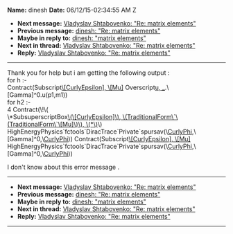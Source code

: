 **Name:** dinesh
**Date:** 06/12/15-02:34:55 AM Z

  - **Next message:** [Vladyslav Shtabovenko: "Re: matrix
    elements"](0911.html)
  - **Previous message:** [dinesh: "Re: matrix elements"](0909.html)
  - **Maybe in reply to:** [dinesh: "matrix elements"](0907.html)
  - **Next in thread:** [Vladyslav Shtabovenko: "Re: matrix
    elements"](0911.html)
  - **Reply:** [Vladyslav Shtabovenko: "Re: matrix elements"](0911.html)

-----

Thank you for help but i am getting the following output :  
for h :-  
Contract(Subscript[\\[CurlyEpsilon], \\[Mu]](q)
Overscript[u, \_](p2,m2).\\[Gamma]^0.u(p1,m1))  
for h2 :-  
4 Contract(\\\!\\(  
\\\*SubsuperscriptBox[\\(\\[CurlyEpsilon]\\),
\\(TraditionalForm\\\`\\(TraditionalForm\\\`\\[Mu]\\)\\),
\\(\*\\)](q)\\)
HighEnergyPhysics\`fctools\`DiracTrace\`Private\`spursav(\\[CurlyPhi](p1,m1),\\[Gamma]^0,\\[CurlyPhi](p2,m2)))
Contract(Subscript[\\[CurlyEpsilon], \\[Mu]](q)
HighEnergyPhysics\`fctools\`DiracTrace\`Private\`spursav(\\[CurlyPhi](p2,m2),\\[Gamma]^0,\\[CurlyPhi](p1,m1)))  

I don't know about this error message .  

-----

  - **Next message:** [Vladyslav Shtabovenko: "Re: matrix
    elements"](0911.html)
  - **Previous message:** [dinesh: "Re: matrix elements"](0909.html)
  - **Maybe in reply to:** [dinesh: "matrix elements"](0907.html)
  - **Next in thread:** [Vladyslav Shtabovenko: "Re: matrix
    elements"](0911.html)
  - **Reply:** [Vladyslav Shtabovenko: "Re: matrix elements"](0911.html)

-----

